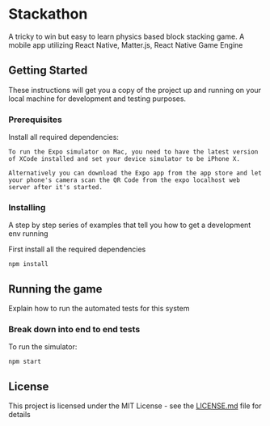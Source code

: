 # Stackathon

A tricky to win but easy to learn physics based block stacking game.
A mobile app utilizing React Native, Matter.js, React Native Game Engine

## Getting Started

These instructions will get you a copy of the project up and running on your local machine for development and testing purposes.

### Prerequisites

Install all required dependencies:

```
To run the Expo simulator on Mac, you need to have the latest version of XCode installed and set your device simulator to be iPhone X.

Alternatively you can download the Expo app from the app store and let your phone's camera scan the QR Code from the expo localhost web server after it's started.
```

### Installing

A step by step series of examples that tell you how to get a development env running

First install all the required dependencies

```
npm install
```

## Running the game

Explain how to run the automated tests for this system

### Break down into end to end tests

To run the simulator:

```
npm start
```

## License

This project is licensed under the MIT License - see the [LICENSE.md](LICENSE.md) file for details
